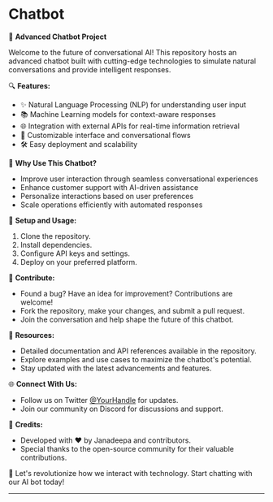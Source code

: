 # Chatbot

🤖 **Advanced Chatbot Project**

Welcome to the future of conversational AI! This repository hosts an advanced chatbot built with cutting-edge technologies to simulate natural conversations and provide intelligent responses.

🔍 **Features:**
- ✨ Natural Language Processing (NLP) for understanding user input
- 📚 Machine Learning models for context-aware responses
- 🌐 Integration with external APIs for real-time information retrieval
- 🎨 Customizable interface and conversational flows
- 🛠️ Easy deployment and scalability

🚀 **Why Use This Chatbot?**
- Improve user interaction through seamless conversational experiences
- Enhance customer support with AI-driven assistance
- Personalize interactions based on user preferences
- Scale operations efficiently with automated responses

🔧 **Setup and Usage:**
1. Clone the repository.
2. Install dependencies.
3. Configure API keys and settings.
4. Deploy on your preferred platform.

🌟 **Contribute:**
- Found a bug? Have an idea for improvement? Contributions are welcome!
- Fork the repository, make your changes, and submit a pull request.
- Join the conversation and help shape the future of this chatbot.

📖 **Resources:**
- Detailed documentation and API references available in the repository.
- Explore examples and use cases to maximize the chatbot's potential.
- Stay updated with the latest advancements and features.

🌐 **Connect With Us:**
- Follow us on Twitter [@YourHandle](https://twitter.com/yuthmika12375) for updates.
- Join our community on Discord for discussions and support.

👥 **Credits:**
- Developed with ❤️ by Janadeepa and contributors.
- Special thanks to the open-source community for their valuable contributions.

🎉 Let's revolutionize how we interact with technology. Start chatting with our AI bot today!

---
